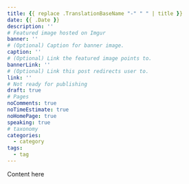 ```yaml
---
title: {{ replace .TranslationBaseName "-" " " | title }}
date: {{ .Date }}
description: ''
# Featured image hosted on Imgur
banner: ''
# (Optional) Caption for banner image.
caption: ''
# (Optional) Link the featured image points to.
bannerLink: ''
# (Optional) Link this post redirects user to.
link: ''
# Not ready for publishing
draft: true
# Pages
noComments: true
noTimeEstimate: true
noHomePage: true
speaking: true
# taxonomy
categories:
  - category
tags:
  - tag
---
```


Content here
